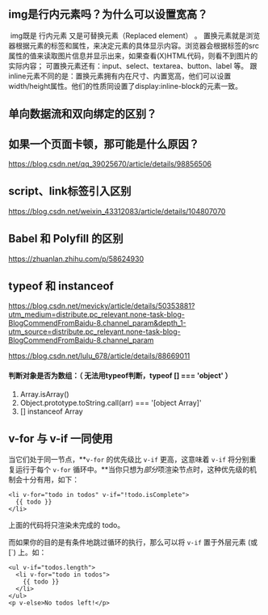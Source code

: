 ## img是行内元素吗？为什么可以设置宽高？

​	img既是 行内元素 又是可替换元素（Replaced element） 。
​	置换元素就是浏览器根据元素的标签和属性，来决定元素的具体显示内容。浏览器会根据标签的src属性的值来读取图片信息并显示出来，如果查看(X)HTML代码，则看不到图片的实际内容；
可置换元素还有：input、select、textarea、button、label 等。
​	跟inline元素不同的是：置换元素拥有内在尺寸、内置宽高，他们可以设置width/height属性。他们的性质同设置了display:inline-block的元素一致。



## 单向数据流和双向绑定的区别？



## 如果一个页面卡顿，那可能是什么原因？

https://blog.csdn.net/qq_39025670/article/details/98856506



## script、link标签引入区别

https://blog.csdn.net/weixin_43312083/article/details/104807070



## Babel 和 Polyfill 的区别

https://zhuanlan.zhihu.com/p/58624930



## typeof 和 instanceof

https://blog.csdn.net/mevicky/article/details/50353881?utm_medium=distribute.pc_relevant.none-task-blog-BlogCommendFromBaidu-8.channel_param&depth_1-utm_source=distribute.pc_relevant.none-task-blog-BlogCommendFromBaidu-8.channel_param

https://blog.csdn.net/lulu_678/article/details/88669011

#### 判断对象是否为数组：（ 无法用typeof判断，typeof [] === 'object' ）

1. Array.isArray()
2. Object.prototype.toString.call(arr) === '[object Array]'
3. [] instanceof Array



## v-for 与 v-if 一同使用

当它们处于同一节点，**`v-for` 的优先级比 `v-if` 更高，这意味着 `v-if` 将分别重复运行于每个 `v-for` 循环中。**当你只想为*部分*项渲染节点时，这种优先级的机制会十分有用，如下：

```
<li v-for="todo in todos" v-if="!todo.isComplete">
  {{ todo }}
</li>
```

上面的代码将只渲染未完成的 todo。

而如果你的目的是有条件地跳过循环的执行，那么可以将 `v-if` 置于外层元素 (或 [`) 上。如：

```
<ul v-if="todos.length">
  <li v-for="todo in todos">
    {{ todo }}
  </li>
</ul>
<p v-else>No todos left!</p>
```

